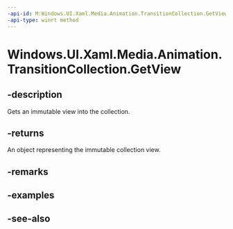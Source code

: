 ```yaml
---
-api-id: M:Windows.UI.Xaml.Media.Animation.TransitionCollection.GetView
-api-type: winrt method
---
```


<!-- Method syntax
public Windows.Foundation.Collections.IVectorView<Windows.UI.Xaml.Media.Animation.Transition> GetView()
-->

# Windows.UI.Xaml.Media.Animation.TransitionCollection.GetView

## -description
Gets an immutable view into the collection.



## -returns
An object representing the immutable collection view.

## -remarks

## -examples

## -see-also
